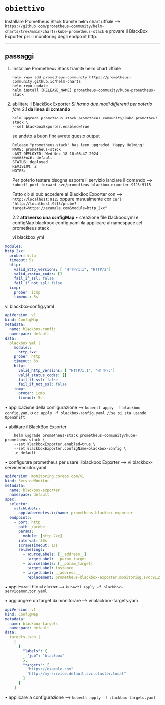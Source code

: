 # `obiettivo`
Installare Prometheus Stack tramite helm chart uffiale --> `https://github.com/prometheus-community/helm-charts/tree/main/charts/kube-prometheus-stack`
e provare il BlackBox Exporter per il monitoring degli endpoint http.

---
## passaggi 
1. Installare Prometheus Stack tramite helm chart uffiale

       helm repo add prometheus-community https://prometheus-community.github.io/helm-charts
       helm repo update
       helm install [RELEASE_NAME] prometheus-community/kube-prometheus-stack
2. abilitare il BlackBox Exporter
   *Si hanno due modi differenti per poterlo fare*
   2.1 **da linea di comando**

       helm upgrade prometheus-stack prometheus-community/kube-prometheus-stack \
       --set blackboxExporter.enabled=true
   se andato a buon fine avrete questo output

       Release "prometheus-stack" has been upgraded. Happy Helming!
       NAME: prometheus-stack
       LAST DEPLOYED: Wed Dec 18 10:08:47 2024
       NAMESPACE: default
       STATUS: deployed
       REVISION: 2
       NOTES:
   Per poterlo testare bisogna esporre il servizio lanciare il comando --> `kubectl port-forward svc/prometheus-blackbox-exporter 9115:9115`

   Fatto cio si può accedere al BlackBox Exporter con --> `http://localhost:9115` oppure manualmente con `curl "http://localhost:9115/probe?target=https://example.com&module=http_2xx"`
   
   2.2 **attraverso una configMap**
   • creazione file blackbox.yml e configMap blackbox-config.yaml da applicare al namespace del prometheus stack

      vi blackbox.yml
```yaml
modules:
http_2xx:
  prober: http
  timeout: 5s
  http:
    valid_http_versions: [ "HTTP/1.1", "HTTP/2"]
    valid_status_codes: []
    fail_if_ssl: false
    fail_if_not_ssl: false
  icmp:
    prober: icmp
    timeout: 5s
```
vi blackbox-config.yaml
```yaml
apiVersion: v1
kind: ConfigMap
metadata:
  name: blackbox-config
  namespace: default
data:
  blackbox.yml |
    modules:
      http_2xx:
    prober: http
    timeout: 5s
    http:
      valid_http_versions: [ "HTTP/1.1", "HTTP/2"]
      valid_status_codes: []
      fail_if_ssl: false
      fail_if_not_ssl: false
    icmp:
      prober: icmp
      timeout: 5s
```
• applicazione della configurazione --> `kubectl apply -f blackbox-config.yaml` o `oc apply -f blackbox-config.yaml //se si sta usando OpenShift`

• abilitare il BlackBox Exporter

        helm upgrade prometheus-stack prometheus-community/kube-prometheus-stack \
        --set blackboxExporter.enabled=true \
        --set blackboxExporter.configName=blackbox-config \
        -n default

• configurare prometheus per usare il blackbox Exporter --> vi blackbox-servicemonitor.yaml
```yaml
apiVersion: monitoring.coreos.com/v1
kind: ServiceMonitor
metadata:
  name: blackbox-exporter
  namespace: default
spec:
  selector:
    matchLabels:
      app.kubernetes.io/name: prometheus-blackbox-exporter
  endpoints:
    - port: http
      path: /probe
      params:
        module: [http_2xx]
      interval: 30s
      scrapeTimeout: 10s
      relabelings:
        - sourceLabels: [__address__]
          targetLabel: __param_target
        - sourcelabels: [__param_target]
          targetLabel: instance
        - targetLabel: __address__
          replacement: prometheus-blackbox-exporter.monitoring.svc:9115
```

•  applicare il file al cluster --> `kubectl apply -f blackbox-servicemonitor.yaml`

•  aggiungere un target da monitorare --> vi blackbox-targets.yaml
 ```yaml  
 apiVersion: v1
 kind: ConfigMap
 metadata:
   name: blackbox-targets
   namespace: default
 data:
   targets.json |
     [
       {
         "labels": {
           "job": "blackbox"
         },
         "targets": [
           "https://example.com"
           "http://my-service.default.svc.cluster.local"
         ]
       }
     ]
```
• applicare la configurazione --> `kubectl apply -f blackbox-targets.yaml`

           
   
       





